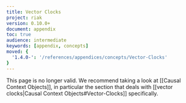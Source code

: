```yaml
---
title: Vector Clocks
project: riak
version: 0.10.0+
document: appendix
toc: true
audience: intermediate
keywords: [appendix, concepts]
moved: {
  '1.4.0-': '/references/appendices/concepts/Vector-Clocks'
}
---
```


This page is no longer valid. We recommend taking a look at [[Causal
Context Objects]], in particular the section that deals with [[vector
clocks|Causal Context Objects#Vector-Clocks]] specifically.
